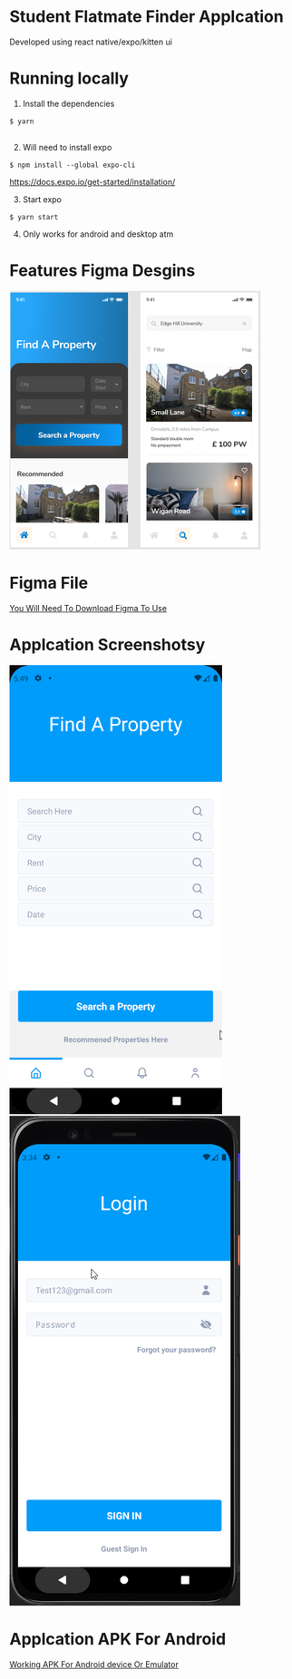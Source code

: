 # Student Flatmate Finder Applcation

Developed using react native/expo/kitten ui 


# Running locally

1. Install the dependencies

```
$ yarn


```

2. Will need to install expo

```
$ npm install --global expo-cli
```
https://docs.expo.io/get-started/installation/

3. Start expo

```
$ yarn start
```

4. Only works for android and desktop atm 



# Features Figma Desgins

![Screenshot](screenshot.png)
# Figma File
[You Will Need To Download Figma To Use](https://github.com/Benstarkie19/Flatmate-Finder-Application/blob/master/Student%20Flat%20Applcation.fig)


# Applcation Screenshotsy 
![Screenshot](screen1.png)
![Screenshot](screen2.png)


# Applcation APK For Android 
[Working APK For Android device Or Emulator ](https://github.com/Benstarkie19/Flatmate-Finder-Application/blob/master/apk%20build/StudentFla-7f169ecd6311463a98c124aecc6e4f6c-signed.apk)